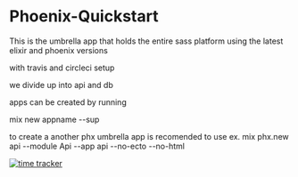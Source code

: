 # Phoenix-Quickstart

This is the umbrella app that holds the entire sass platform using the latest elixir and phoenix versions

with travis and circleci setup

we divide up into api and db 

apps can be created by running 

mix new appname --sup

to create a another phx umbrella app is recomended to use 
ex. mix phx.new api --module Api --app api --no-ecto --no-html

[![time tracker](https://wakatime.com/badge/github/mithereal/phoenix_quickstart.svg)](https://wakatime.com/badge/github/mithereal/phoenix_quickstart)
